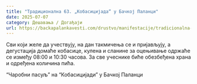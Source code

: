 ```yaml
---
title: "Традиционална 63. „Кобасицијада“ у Бачкој Паланци"
date: 2025-07-07
category: Дешавања / Догађаји
url: https://backapalankavesti.com/drustvo/manifestacije/tradicionalna-63-kobasicijada-u-backoj-palanci/
---
```


Сви који желе да учествују, на дан такмичења се и пријављују, а дегустација домаће кобасице, кулена и сланине за оцењивање одржаће се између 08:00 и 10:30 часова. За све учеснике биће обезбеђена храна и одређена количина пића.

“Чаробни пасуљ” на “Кобасицијади” у Бачкој Паланци
